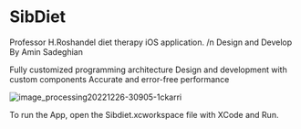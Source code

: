 # SibDiet
Professor H.Roshandel diet therapy iOS application. /n
Design and Develop By Amin Sadeghian

Fully customized programming architecture
Design and development with custom components
Accurate and error-free performance

![image_processing20221226-30905-1ckarri](https://user-images.githubusercontent.com/20368481/212357840-ca01befb-c888-4fa8-afe2-5d6be4916b2d.jpg)

To run the App, open the Sibdiet.xcworkspace file with XCode and Run.
